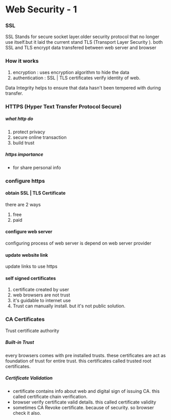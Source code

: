 # Web Security - 1
### SSL
SSL Stands for secure socket layer.older security protocol that no longer use itself.but it laid the current stand TLS (Transport Layer Security ). both SSL and TLS encrypt data transfered between web server and browser
### How it works
1. encryption : uses encryption algorithm to hide the data
2. authentication  : SSL | TLS certificates verify identity of web.

Data Integrity helps to ensure that data hasn't  been tempered with during transfer.

### HTTPS (Hyper Text Transfer Protocol Secure)
##### what http do
1. protect privacy
2. secure online transaction
3. build trust

##### https importance
- for share personal info

### configure https
#### obtain SSL | TLS Certificate
there are 2 ways 
1. free
2. paid
#### configure web server
configuring process of web server is depend on web server provider
#### update website link
update links to use https
#### self signed certificates
1. certificate created by user
2. web browsers are not trust
3. it's guidable to internet use
4. Trust can manually install. but it's not public solution.
### CA Certificates
Trust certificate authority
##### Built-in Trust
every browsers comes with pre installed trusts. these certificates are act as foundation of trust for entire trust. this certificates called trusted root certificates.
##### Certificate Validation
- certificate contains info about web and digital sign of issuing CA. this called certificate chain verification.
- browser verify certificate valid details. this called certificate validity
- sometimes CA Revoke certificate. because of security. so browser check it also.
